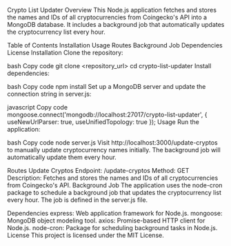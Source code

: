 Crypto List Updater
Overview
This Node.js application fetches and stores the names and IDs of all cryptocurrencies from Coingecko's API into a MongoDB database. It includes a background job that automatically updates the cryptocurrency list every hour.

Table of Contents
Installation
Usage
Routes
Background Job
Dependencies
License
Installation
Clone the repository:

bash
Copy code
git clone <repository_url>
cd crypto-list-updater
Install dependencies:

bash
Copy code
npm install
Set up a MongoDB server and update the connection string in server.js:

javascript
Copy code
mongoose.connect('mongodb://localhost:27017/crypto-list-updater', { useNewUrlParser: true, useUnifiedTopology: true });
Usage
Run the application:

bash
Copy code
node server.js
Visit http://localhost:3000/update-cryptos to manually update cryptocurrency names initially. The background job will automatically update them every hour.

Routes
Update Cryptos
Endpoint: /update-cryptos
Method: GET
Description: Fetches and stores the names and IDs of all cryptocurrencies from Coingecko's API.
Background Job
The application uses the node-cron package to schedule a background job that updates the cryptocurrency list every hour. The job is defined in the server.js file.

Dependencies
express: Web application framework for Node.js.
mongoose: MongoDB object modeling tool.
axios: Promise-based HTTP client for Node.js.
node-cron: Package for scheduling background tasks in Node.js.
License
This project is licensed under the MIT License.

